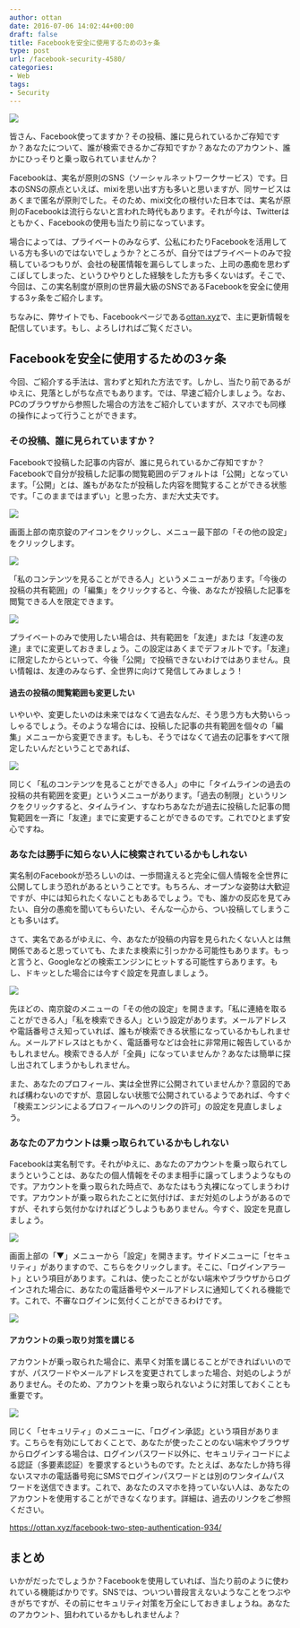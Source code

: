 ```yaml
---
author: ottan
date: 2016-07-06 14:02:44+00:00
draft: false
title: Facebookを安全に使用するための3ヶ条
type: post
url: /facebook-security-4580/
categories:
- Web
tags:
- Security
---
```


![](/uploads/2016/07/160705-577bbc470fbe0.jpg)






皆さん、Facebook使ってますか？その投稿、誰に見られているかご存知ですか？あなたについて、誰が検索できるかご存知ですか？あなたのアカウント、誰かにひっそりと乗っ取られていませんか？





Facebookは、実名が原則のSNS（ソーシャルネットワークサービス）です。日本のSNSの原点といえば、mixiを思い出す方も多いと思いますが、同サービスはあくまで匿名が原則でした。そのため、mixi文化の根付いた日本では、実名が原則のFacebookは流行らないと言われた時代もあります。それが今は、Twitterはともかく、Facebookの使用も当たり前になっています。





場合によっては、プライベートのみならず、公私にわたりFacebookを活用している方も多いのではないでしょうか？ところが、自分ではプライベートのみで投稿しているつもりが、会社の秘匿情報を漏らしてしまった、上司の愚痴を思わずこぼしてしまった、というひやりとした経験をした方も多くないはず。そこで、今回は、この実名制度が原則の世界最大級のSNSであるFacebookを安全に使用する3ヶ条をご紹介します。





ちなみに、弊サイトでも、Facebookページである[ottan.xyz](https://www.facebook.com/ottanxyz/)で、主に更新情報を配信しています。もし、よろしければご覧ください。





## Facebookを安全に使用するための3ヶ条





今回、ご紹介する手法は、言わずと知れた方法です。しかし、当たり前であるがゆえに、見落としがちな点でもあります。では、早速ご紹介しましょう。なお、PCのブラウザから参照した場合の方法をご紹介していますが、スマホでも同様の操作によって行うことができます。





### その投稿、誰に見られていますか？





Facebookで投稿した記事の内容が、誰に見られているかご存知ですか？Facebookで自分が投稿した記事の閲覧範囲のデフォルトは「公開」となっています。「公開」とは、誰もがあなたが投稿した内容を閲覧することができる状態です。「このままではまずい」と思った方、まだ大丈夫です。





![](/uploads/2016/07/160705-577bbc4d8d01b.png)






画面上部の南京錠のアイコンをクリックし、メニュー最下部の「その他の設定」をクリックします。





![](/uploads/2016/07/160705-577bbc53843c8.png)






「私のコンテンツを見ることができる人」というメニューがあります。「今後の投稿の共有範囲」の「編集」をクリックすると、今後、あなたが投稿した記事を閲覧できる人を限定できます。





![](/uploads/2016/07/160705-577bbc5fcb131.png)






プライベートのみで使用したい場合は、共有範囲を「友達」または「友達の友達」までに変更しておきましょう。この設定はあくまでデフォルトです。「友達」に限定したからといって、今後「公開」で投稿できないわけではありません。良い情報は、友達のみならず、全世界に向けて発信してみましょう！





#### 過去の投稿の閲覧範囲も変更したい





いやいや、変更したいのは未来ではなくて過去なんだ、そう思う方も大勢いらっしゃるでしょう。そのような場合には、投稿した記事の共有範囲を個々の「編集」メニューから変更できます。もしも、そうではなくて過去の記事をすべて限定したいんだということであれば、





![](/uploads/2016/07/160705-577bbc6594e47.png)






同じく「私のコンテンツを見ることができる人」の中に「タイムラインの過去の投稿の共有範囲を変更」というメニューがあります。「過去の制限」というリンクをクリックすると、タイムライン、すなわちあなたが過去に投稿した記事の閲覧範囲を一斉に「友達」までに変更することができるのです。これでひとまず安心ですね。





### あなたは勝手に知らない人に検索されているかもしれない





実名制のFacebookが恐ろしいのは、一歩間違えると完全に個人情報を全世界に公開してしまう恐れがあるということです。もちろん、オープンな姿勢は大歓迎ですが、中には知られたくないこともあるでしょう。でも、誰かの反応を見てみたい、自分の愚痴を聞いてもらいたい、そんな一心から、つい投稿してしまうことも多いはず。





さて、実名であるがゆえに、今、あなたが投稿の内容を見られたくない人とは無関係であると思っていても、たまたま検索に引っかかる可能性もあります。もっと言うと、Googleなどの検索エンジンにヒットする可能性すらあります。もし、ドキッとした場合には今すぐ設定を見直しましょう。





![](/uploads/2016/07/160705-577bbc6d026e7.png)






先ほどの、南京錠のメニューの「その他の設定」を開きます。「私に連絡を取ることができる人」「私を検索できる人」という設定があります。メールアドレスや電話番号さえ知っていれば、誰もが検索できる状態になっているかもしれません。メールアドレスはともかく、電話番号などは会社に非常用に報告しているかもしれません。検索できる人が「全員」になっていませんか？あなたは簡単に探し出されてしまうかもしれません。





また、あなたのプロフィール、実は全世界に公開されていませんか？意図的であれば構わないのですが、意図しない状態で公開されているようであれば、今すぐ「検索エンジンによるプロフィールへのリンクの許可」の設定を見直しましょう。





### あなたのアカウントは乗っ取られているかもしれない





Facebookは実名制です。それがゆえに、あなたのアカウントを乗っ取られてしまうということは、あなたの個人情報をそのまま相手に譲ってしまうようなものです。アカウントを乗っ取られた時点で、あなたはもう丸裸になってしまうわけです。アカウントが乗っ取られたことに気付けば、まだ対処のしようがあるのですが、それすら気付かなければどうしようもありません。今すぐ、設定を見直しましょう。





![](/uploads/2016/07/160705-577bbc741f819.png)






画面上部の「▼」メニューから「設定」を開きます。サイドメニューに「セキュリティ」がありますので、こちらをクリックします。そこに、「ログインアラート」という項目があります。これは、使ったことがない端末やブラウザからログインされた場合に、あなたの電話番号やメールアドレスに通知してくれる機能です。これで、不審なログインに気付くことができるわけです。





![](/uploads/2016/07/160705-577bbc7ba60d8.png)






#### アカウントの乗っ取り対策を講じる





アカウントが乗っ取られた場合に、素早く対策を講じることができればいいのですが、パスワードやメールアドレスを変更されてしまった場合、対処のしようがありません。そのため、アカウントを乗っ取られないように対策しておくことも重要です。





![](/uploads/2016/07/160705-577bbc81a788e.png)






同じく「セキュリティ」のメニューに、「ログイン承認」という項目があります。こちらを有効にしておくことで、あなたが使ったことのない端末やブラウザからログインする場合は、ログインパスワード以外に、セキュリティコードによる認証（多要素認証）を要求するというものです。たとえば、あなたしか持ち得ないスマホの電話番号宛にSMSでログインパスワードとは別のワンタイムパスワードを送信できます。これで、あなたのスマホを持っていない人は、あなたのアカウントを使用することができなくなります。詳細は、過去のリンクをご参照ください。



https://ottan.xyz/facebook-two-step-authentication-934/



## まとめ





いかがだったでしょうか？Facebookを使用していれば、当たり前のように使われている機能ばかりです。SNSでは、ついつい普段言えないようなことをつぶやきがちですが、その前にセキュリティ対策を万全にしておきましょうね。あなたのアカウント、狙われているかもしれませんよ？
